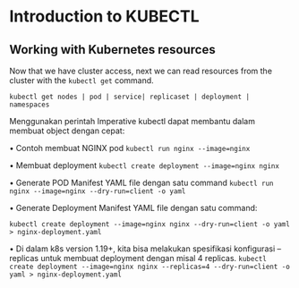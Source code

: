 # Introduction to KUBECTL

## Working with Kubernetes resources

Now that we have cluster access, next we can read resources from the cluster
with the `kubectl get` command.

```
kubectl get nodes | pod | service| replicaset | deployment | namespaces
```

Menggunakan perintah Imperative kubectl dapat membantu dalam membuat object dengan cepat:

• Contoh membuat NGINX pod
```kubectl run nginx --image=nginx```  

• Membuat deployment
```kubectl create deployment --image=nginx nginx```

• Generate POD Manifest YAML file dengan satu command
```kubectl run nginx --image=nginx --dry-run=client -o yaml```

• Generate Deployment Manifest YAML file dengan satu command:

```kubectl create deployment --image=nginx nginx --dry-run=client -o yaml > nginx-deployment.yaml```

• Di dalam k8s version 1.19+, kita bisa melakukan spesifikasi konfigurasi –replicas untuk membuat deployment dengan misal 4 replicas.
```kubectl create deployment --image=nginx nginx --replicas=4 --dry-run=client -o yaml > nginx-deployment.yaml```
